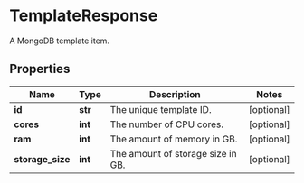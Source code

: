 # TemplateResponse

A MongoDB template item.
## Properties
| Name | Type | Description | Notes |
| ------------ | ------------- | ------------- | ------------- |
| **id** | **str** | The unique template ID. | [optional]  |
| **cores** | **int** | The number of CPU cores. | [optional]  |
| **ram** | **int** | The amount of memory in GB. | [optional]  |
| **storage_size** | **int** | The amount of storage size in GB. | [optional]  |


